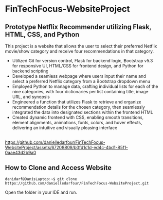 # FinTechFocus-WebsiteProject
## Prototype Netflix Recommender utilizing Flask, HTML, CSS, and Python

This project is a website that allows the user to select their preferred Netflix movie/show category and receive four recommendations in that category.
- Utilized Git for version control, Flask for backend logic, Bootstrap v5.3 for responsive UI, HTML/CSS for frontend
design, and Python for backend scripting
- Developed a seamless webpage where users input their name and select a preferred Netflix category from a
Bootstrap dropdown menu
- Employed Python to manage data, crafting individual lists for each of the nine categories, with four dictionaries per
list containing title, image URL, and synopsis
- Engineered a function that utilizes Flask to retrieve and organize recommendation details for the chosen category,
then seamlessly integrated the data into designated sections within the frontend HTML
- Created dynamic frontend with CSS, enabling smooth transitions, element alignments, animations, fonts, colors,
and hover effects, delivering an intuitive and visually pleasing interface
<br></br>

https://github.com/danielledarfour/FinTechFocus-WebsiteProject/assets/67208809/b0fd1c1d-ed4c-4bd1-85f1-0aae43d2b9a0

## How to Clone and Access Website
```console
danidarf@DanisLaptop:~$ git clone https://github.com/danielledarfour/FinTechFocus-WebsiteProject.git
```
Open the folder in your IDE and run.

